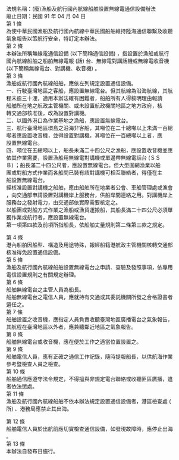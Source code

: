 法規名稱：(廢)漁船及航行國內航線船舶設置無線電通信設備辦法  
廢止日期：民國 91 年 04 月 04 日  
第 1 條  
為使中華民國漁船及航行國內航線中華民國船舶維持陸海通信聯繫及收聽  
氣象報告以策航行安全，特訂定本辦法。  
第 2 條  
本辦法所稱無線電通信設備 (以下簡稱通信設備) ，指設置於漁船或航行  
國內航線船舶之船舶無線電報 (話) 台、無線電對講話機或無線電收音機  
(以下簡稱無線電台、對講機、收音機) 。  
第 3 條  
漁船或航行國內航線船舶，應依左列規定設置通信設備。  
一、行駛臺灣地區之客船，應設置無線電台。但其航線為沿海航線，其航  
程未逾三十浬，適用本辦法確有困難者，船舶所有人得敘明理由報請  
船舶所在地之航政主管機關、或未設置航政機關地區之地方政府，核  
轉交通部核准後，改為設置對講機。  
二、以國外港口為作業基地之漁船，應設置無線電台。  
三、航行臺灣地區環島之沿海非客船，其噸位在二十總噸以上未滿一百總  
噸者應設置收音機，並得設置對講機，其噸位在一百總噸以上者，應  
設置無線電台。  
四、噸位在五總噸以上，船長未滿二十四公尺之漁船，應設置收音機並應  
依其作業需要，設置漁船用無線電對講機或單邊帶無線電話台 (ＳＳ  
Ｂ) ；船長滿二十四公尺者，應設置無線電台。但大型圍網漁業以船  
團或對船方式作業而各船間已裝有該對講機可相互聯絡者，得僅在主  
船設置無線電台。  
經核准設置對講機之船舶，應由船舶所在地業者公會、車船管理處或漁會  
，向交通部申請設置對講機岸上服務台，供船岸間連絡之用。對講機岸上  
服務台之發射電力，由交通部依實際需要核定之。  
以船團或對船方式作業之漁船或漁貨運搬船，其船長滿二十四公尺必須單  
獨作業或航行者，應設置無線電台。  
第一項第四款及前項所指船長，依船舶丈量規則第二條第三款之規定。  


第 4 條  
港內船舶因船型、構造及用途特殊，報經船籍港航政主管機關核轉交通部  
核准得免設置通信設備。  
第 5 條  
漁船及航行國內航線船舶設置無線電台之申請、查驗及發照事項，依專用  
電信設置規則之有關規定辦理。  
第 6 條  
船舶無線電台之主管人員為船長。  
船舶無線電台之電信人員，應就持有交通或其委託機關所發之合格證書者  
遴任之。  
第 7 條  
船舶設置之收音機，應指定人員負責收聽臺灣地區廣播電台之氣象報告，  
其航程在臺灣地區以外者，應兼聽鄰近地區之氣象報告。  
第 8 條  
船舶無線電台或收音機，應在便於工作之適當位置設置之。  
第 9 條  
船舶電信人員，應有正確之通信工作記錄，隨時提報船長，以供航海作業  
參考暨檢查人員之檢查。  
第 10 條  
船舶通信應遵守法令規定，不得擅與非規定電台聯絡或收聽匪區廣播，違  
者依法懲處。  
第 11 條  
漁船及航行國內航線船舶不依本辦法規定設置通信設備者，港區檢查處 (  
所) 、港務局應禁止其出海。  


第 12 條  
船舶電信人員於出航前應切實檢查通信設備，如發現故障時，應停止出海  
。  
第 13 條  
本辦法自發布日施行。  


